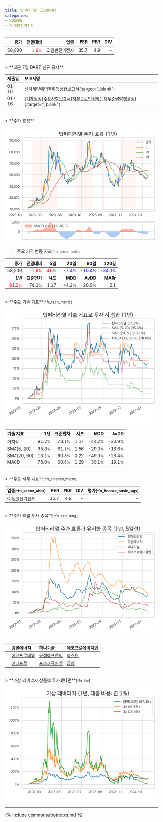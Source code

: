 ```yaml
---
title: 탑머티리얼 (360070)
categories:
- KOSDAQ
- Q:일반전기전자
---
```

| **종가** | **전일대비** | **업종** | **PER** | **PBR** | **DIV** |
| -------: | -----------: | -------: | ------: | ------: | ------: |
| 58,800 | <span style="color: red">1.9<small>%</small></span> | Q:일반전기전자 | 35.7 | 4.9 | - |

<!-- more -->

<br>
> **최근 7일 DART 신규 공시**<a id="dart"></a>


| **제출일** | **보고서명** |
| :--------- | :----------- |
| 01-16 | [신탁계약에의한취득상황보고서](https://dart.fss.or.kr/dsaf001/main.do?rcpNo=20240116000371){:target="_blank"} |
| 01-16 | [[기재정정]주요사항보고서(자본으로인정되는채무증권발행결정)](https://dart.fss.or.kr/dsaf001/main.do?rcpNo=20240116000356){:target="_blank"} |

<br>
> **주가 흐름**<a id="price"></a>

![360070](/stock/images/360070.png)

> **주요 가격 변동 지표**<small>[^fn_price_metric]</small>

| **종가** | **전일대비** | **5일** | **20일** | **60일** | **120일** |
| -------: | -----------: | ------: | -------: | -------: | --------: |
| 58,800 | <span style="color: red">1.9<small>%</small></span> | <span style="color: red">4.6<small>%</small></span> | <span style="color: blue">-7.4<small>%</small></span> | <span style="color: blue">-10.4<small>%</small></span> | <span style="color: blue">-34.1<small>%</small></span> |
| **1년** | **표준편차** | **샤프** | **MDD** | **AvDD** | **MARr** |
| <span style="color: red">91.2<small>%</small></span> | 78.1<small>%</small> | 1.17 | -44.2<small>%</small> | -20.9<small>%</small> | 2.1 |

<br>
> **주요 기술 지표**<small>[^fn_tech_metric]</small>


![360070](/stock/images/360070_tech.png)

| **기술 지표** | **1년** | **표준편차** | **샤프** | **MDD** | **AvDD** |
| :------------ | ------: | -----------: | -------: | ------: | -------: |
| 거치식 | 91.2<small>%</small> | 78.1<small>%</small> | 1.17 | -44.2<small>%</small> | -20.9<small>%</small> |
| SMA(5, 20) | 95.3<small>%</small> | 61.1<small>%</small> | 1.56 | -29.0<small>%</small> | -16.6<small>%</small> |
| SMA(20, 60) | 13.1<small>%</small> | 60.8<small>%</small> | 0.22 | -49.0<small>%</small> | -26.4<small>%</small> |
| MACD | 78.0<small>%</small> | 60.6<small>%</small> | 1.29 | -39.1<small>%</small> | -19.1<small>%</small> |

<br>
> **주요 재무 지표**<small>[^fn_finance_metric]</small>

| **업종**<small>[^fn_sector_abbr]</small> | **PER** | **PBR** | **DIV** | **평가**<small>[^fn_finance_basic_tags]</small> |
| :--------------------------------------- | ------: | ------: | ------: | ----------------------------------------------: |
| Q:일반전기전자 | 35.7 | 4.9 | - | - |

<br>
> **주가 흐름 유사 종목**<a id="corr"></a><small>[^fn_corr_long]</small>

![360070](/stock/images/360070_corr.png)

|    | [강원에너지](/114190/) | [하나기술](/299030/) | [에코프로에이치엔](/383310/) |
| :- | :------------------------------------- | :------------------------------------- | :--------------------------------------|
|    | [에코프로비엠](/247540/) | [윤성에프앤씨](/372170/) | [넥스틴](/348210/) |
|    | [에코프로](/086520/) | [포스코퓨처엠](/003670/) | [금양](/001570/) |

<br>
> **가상 레버리지 상품에 투자했다면**<a id="2x"></a><small>[^fn_lev]</small>

![360070](/stock/images/360070_2x.png)

---
{% include commons/footnotes.md %}